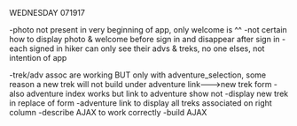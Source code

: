 WEDNESDAY 071917

-photo not present in very beginning of app, only welcome is ^^
-not certain how to display photo & welcome before sign in and disappear after sign in
-each signed in hiker can only see their advs & treks, no one elses, not intention of app

-trek/adv assoc are working BUT only with adventure_selection, some reason a new trek will not build
 under adventure link--->new trek form
-also adventure index works but link to adventure show not
-display new trek in replace of form
-adventure link to display all treks associated on right column
-describe AJAX to work correctly
-build AJAX
